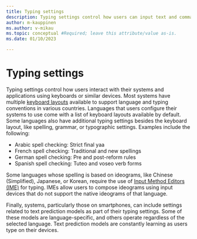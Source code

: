 ```yaml
---
title: Typing settings
description: Typing settings control how users can input text and commands with their keyboards or similar devices.
author: m-kauppinen
ms.author: v-mikau
ms.topic: conceptual #Required; leave this attribute/value as-is.
ms.date: 01/10/2023

---
```


# Typing settings

Typing settings control how users interact with their systems and applications using keyboards or similar devices. Most systems have multiple [keyboard layouts](../windows-keyboard-layouts.md) available to support language and typing conventions in various countries. Languages that users configure their systems to use come with a list of keyboard layouts available by default. Some languages also have additional typing settings besides the keyboard layout, like spelling, grammar, or typographic settings. Examples include the following:

- Arabic spell checking: Strict final yaa
- French spell checking: Traditional and new spellings
- German spell checking: Pre and post-reform rules
- Spanish spell checking: Tuteo and voseo verb forms
<!-- For more information about these additional settings, refer to [Dictionaries and spelling](dictionaries-spelling.md). -->

Some languages whose spelling is based on ideograms, like Chinese (Simplified), Japanese, or Korean, require the use of [Input Method Editors (IME)](../input/text-input.md#enable-input-method-editors-imes-and-text-prediction) for typing. IMEs allow users to compose ideograms using input devices that do not support the native ideograms of that language.

Finally, systems, particularly those on smartphones, can include settings related to text prediction models as part of their typing settings. Some of these models are language-specific, and others operate regardless of the selected language. Text prediction models are constantly learning as users type on their devices.
